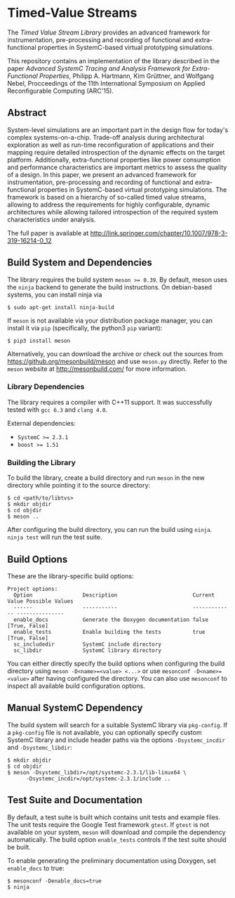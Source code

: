 # Timed-Value Streams

The *Timed Value Stream Library* provides an advanced framework for
instrumentation, pre-processing and recording of functional and extra-functional
properties in SystemC-based virtual prototyping simulations.

This repository contains an implementation of the library described in the paper
*Advanced SystemC Tracing and Analysis Framework for Extra-Functional
Properties*, Philipp A. Hartmann, Kim Grüttner, and Wolfgang Nebel, Procceedings
of the 11th International Symposium on Applied Reconfigurable Computing
(ARC'15).

## Abstract

System-level simulations are an important part in the design flow for today's
complex systems-on-a-chip.  Trade-off analysis during architectural exploration
as well as run-time reconfiguration of applications and their mapping require
detailed introspection of the dynamic effects on the target platform.
Additionally, extra-functional properties like power consumption and performance
characteristics are important metrics to assess the quality of a design.  In
this paper, we present an advanced framework for instrumentation, pre-processing
and recording of functional and extra-functional properties in SystemC-based
virtual prototyping simulations.  The framework is based on a hierarchy of
so-called timed value streams, allowing to address the requirements for highly
configurable, dynamic architectures while allowing tailored introspection of the
required system characteristics under analysis.

The full paper is available at
http://link.springer.com/chapter/10.1007/978-3-319-16214-0_12

## Build System and Dependencies

The library requires the build system ``meson >= 0.39``.  By default, meson uses
the `ninja` backend to generate the build instructions.  On debian-based
systems, you can install ninja via

    $ sudo apt-get install ninja-build

If ``meson`` is not available via your distribution package manager, you can
install it via `pip` (specifically, the python3 `pip` variant):

    $ pip3 install meson
    
Alternatively, you can download the archive or check out the sources from
https://github.org/mesonbuild/meson and use `meson.py` directly.  Refer to the
`meson` website at http://mesonbuild.com/ for more information.

### Library Dependencies

The library requires a compiler with C++11 support.  It was successfully tested
with ``gcc 6.3`` and ``clang 4.0``.
  
External dependencies:

- `SystemC >= 2.3.1` 
- `boost >= 1.51`

### Building the Library

To build the library, create a build directory and run `meson` in the new
directory while pointing it to the source directory:

    $ cd <path/to/libtvs>
    $ mkdir objdir
    $ cd objdir
    $ meson ..

After configuring the build directory, you can run the build using ``ninja``.
``ninja test`` will run the test suite.
    
## Build Options

These are the library-specific build options:

    Project options:
      Option                Description                        Current Value Possible Values
      ------                -----------                        ------------- ---------------
      enable_docs           Generate the Doxygen documentation false         [True, False]
      enable_tests          Enable building the tests          true          [True, False]
      sc_includedir         SystemC include directory
      sc_libdir             SystemC library directory

You can either directly specify the build options when configuring the build
directory using ``meson -D<name>=<value> <...>`` or use ``mesonconf
-D<name>=<value>`` after having configured the directory.  You can also use
``mesonconf`` to inspect all available build configuration options.

## Manual SystemC Dependency
    
The build system will search for a suitable SystemC library via `pkg-config`.
If a `pkg-config` file is not available, you can optionally specify custom
SystemC library and include header paths via the options `-Dsystemc_incdir` and
`-Dsystemc_libdir`:

    $ mkdir objdir
    $ cd objdir
    $ meson -Dsystemc_libdir=/opt/systemc-2.3.1/lib-linux64 \
          -Dsystemc_incdir=/opt/systemc-2.3.1/include ..
          
## Test Suite and Documentation
          
By default, a test suite is built which contains unit tests and example files.
The unit tests require the Google Test framework ``gtest``.  If `gtest` is not
available on your system, `meson` will download and compile the dependency
automatically.  The build option `enable_tests` controls if the test suite
should be built.

To enable generating the preliminary documentation using Doxygen, set
``enable_docs`` to true:

    $ mesonconf -Denable_docs=true
    $ ninja

